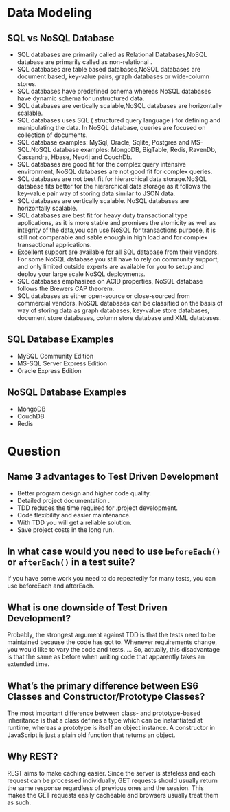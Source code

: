 # Data Modeling
## SQL vs NoSQL Database 
* SQL databases are primarily called as Relational Databases,NoSQL database are primarily called as non-relational .
* SQL databases are table based databases,NoSQL databases are document based, key-value pairs, graph databases or wide-column stores.
* SQL databases have predefined schema whereas NoSQL databases have dynamic schema for unstructured data.
* SQL databases are vertically scalable,NoSQL databases are horizontally scalable.
* SQL databases uses SQL ( structured query language ) for defining and manipulating the data. In NoSQL database, queries are focused on collection of documents. 
* SQL database examples: MySql, Oracle, Sqlite, Postgres and MS-SQL.NoSQL database examples: MongoDB, BigTable, Redis, RavenDb, Cassandra, Hbase, Neo4j and CouchDb.
* SQL databases are good fit for the complex query intensive environment, NoSQL databases are not good fit for complex queries.
* SQL databases are not best fit for hierarchical data storage.NoSQL database fits better for the hierarchical data storage as it follows the key-value pair way of storing data similar to JSON data.
* SQL databases are vertically scalable. NoSQL databases are horizontally scalable.
*  SQL databases are best fit for heavy duty transactional type applications, as it is more stable and promises the atomicity as well as integrity of the data,you can use NoSQL for transactions purpose, it is still not comparable and sable enough in high load and for complex transactional applications.
*  Excellent support are available for all SQL database from their vendors. For some NoSQL database you still have to rely on community support, and only limited outside experts are available for you to setup and deploy your large scale NoSQL deployments.
* SQL databases emphasizes on ACID properties, NoSQL database follows the Brewers CAP theorem.
*  SQL databases as either open-source or close-sourced from commercial vendors.  NoSQL databases can be classified on the basis of way of storing data as graph databases, key-value store databases, document store databases, column store database and XML databases.

## SQL Database Examples
* MySQL Community Edition
* MS-SQL Server Express Edition
* Oracle Express Edition
## NoSQL Database Examples
* MongoDB
*  CouchDB
* Redis

# Question

## Name 3 advantages to Test Driven Development
* Better program design and higher code quality.
* Detailed project documentation .
* TDD reduces the time required for .project development.
* Code flexibility and easier maintenance.
* With TDD you will get a reliable solution.
* Save project costs in the long run.

## In what case would you need to use `beforeEach()` or  `afterEach()` in a test suite?

If you have some work you need to do repeatedly for many tests, you can use beforeEach and afterEach.

## What is one downside of Test Driven Development?

Probably, the strongest argument against TDD is that the tests need to be maintained because the code has got to. Whenever requirements change, you would like to vary the code and tests. ... So, actually, this disadvantage is that the same as before when writing code that apparently takes an extended time.

## What’s the primary difference between ES6 Classes and Constructor/Prototype Classes?


The most important difference between class- and prototype-based inheritance is that a class defines a type which can be instantiated at runtime, whereas a prototype is itself an object instance. A constructor in JavaScript is just a plain old function that returns an object.

## Why REST?

REST aims to make caching easier. Since the server is stateless and each request can be processed individually, GET requests should usually return the same response regardless of previous ones and the session. This makes the GET requests easily cacheable and browsers usually treat them as such.
